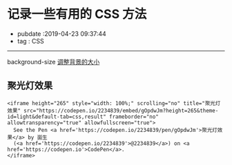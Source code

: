 # 记录一些有用的 CSS 方法

- pubdate :2019-04-23 09:37:44
- tag : CSS

---

background-size [调整背景的大小](https://developer.mozilla.org/zh-CN/docs/Web/CSS/background-size)

## 聚光灯效果

```html{run .hidden}
<iframe height="265" style="width: 100%;" scrolling="no" title="聚光灯效果" src="https://codepen.io/2234839/embed/gOpdwJm?height=265&theme-id=light&default-tab=css,result" frameborder="no" allowtransparency="true" allowfullscreen="true">
  See the Pen <a href='https://codepen.io/2234839/pen/gOpdwJm'>聚光灯效果</a> by 崮生
  (<a href='https://codepen.io/2234839'>@2234839</a>) on <a href='https://codepen.io'>CodePen</a>.
</iframe>
```
